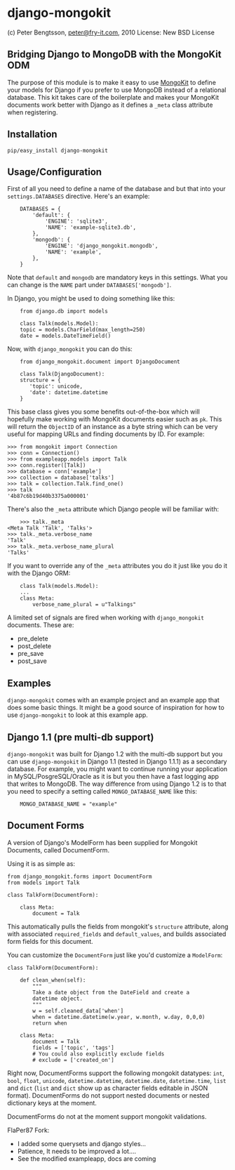 django-mongokit
===============

(c) Peter Bengtsson, peter@fry-it.com, 2010
License: New BSD License

Bridging Django to MongoDB with the MongoKit ODM
------------------------------------------------

The purpose of this module is to make it easy to use
[MongoKit](http://bitbucket.org/namlook/mongokit/wiki/Home) to
define your models for Django if you prefer to use MongoDB instead of
a relational database. This kit takes care of the boilerplate and
makes your MongoKit documents work better with Django as it defines a
`_meta` class attribute when registering. 

Installation
------------

`pip/easy_install django-mongokit`

Usage/Configuration
-------------------

First of all you need to define a name of the database and but that
into your `settings.DATABASES` directive. Here's an example:

        DATABASES = {
            'default': {
                'ENGINE': 'sqlite3', 
                'NAME': 'example-sqlite3.db',
            },
            'mongodb': {
                'ENGINE': 'django_mongokit.mongodb',
                'NAME': 'example',
            },
        }

Note that `default` and `mongodb` are mandatory keys in this settings.
What you can change is the `NAME` part under `DATABASES['mongodb']`.

In Django, you might be used to doing something like this:

        from django.db import models
	
        class Talk(models.Model):
	    topic = models.CharField(max_length=250)
	    date = models.DateTimeField()
	    
Now, with `django_mongokit` you can do this:

        from django_mongokit.document import DjangoDocument
	
        class Talk(DjangoDocument):
	    structure = {
	       'topic': unicode,
	       'date': datetime.datetime
	    }

This base class gives you some benefits out-of-the-box which will
hopefully make working with MongoKit documents easier such as `pk`.
This will return the `ObjectID` of an instance as a byte string which
can be very useful for mapping URLs and finding documents by ID. For
example:

	>>> from mongokit import Connection
	>>> conn = Connection()
	>>> from exampleapp.models import Talk
	>>> conn.register([Talk])
	>>> database = conn['example']
	>>> collection = database['talks']
	>>> talk = collection.Talk.find_one()
	>>> talk
	'4b87c6b19d40b3375a000001'
	
There's also the `_meta` attribute which Django people will be
familiar with:

        >>> talk._meta
	<Meta Talk 'Talk', 'Talks'>
	>>> talk._meta.verbose_name
	'Talk'
	>>> talk._meta.verbose_name_plural
	'Talks'

If you want to override any of the `_meta` attributes you do it just
like you do it with the Django ORM:


        class Talk(models.Model):
	    ...
	    class Meta:
	        verbose_name_plural = u"Talkings"
		
A limited set of signals are fired when working with `django_mongokit`
documents. These are:

* pre_delete
* post_delete
* pre_save
* post_save


Examples
--------

`django-mongokit` comes with an example project and an example app
that does some basic things. It might be a good source of inspiration
for how to use `django-mongokit` to look at this example app. 


Django 1.1 (pre multi-db support)
---------------------------------

`django-mongokit` was built for Django 1.2 with the multi-db support
but you can use `django-mongokit` in Django 1.1 (tested in Django
1.1.1) as a secondary database. For example, you might want to
continue running your application in MySQL/PosgreSQL/Oracle as it is
but you then have a fast logging app that writes to MongoDB. The way
difference from using Django 1.2 is to that you need to specify a
setting called `MONGO_DATABASE_NAME` like this:

        MONGO_DATABASE_NAME = "example"

Document Forms
--------------

A version of Django's ModelForm has been supplied for Mongokit Documents, called DocumentForm.

Using it is as simple as:

    from django_mongokit.forms import DocumentForm
    from models import Talk

    class TalkForm(DocumentForm):
        
        class Meta:
            document = Talk

This automatically pulls the fields from mongokit's `structure` attribute, along with associated `required_fields` and `default_values`, and builds associated form fields for this document.

You can customize the `DocumentForm` just like you'd customize a `ModelForm`:

    class TalkForm(DocumentForm):
      
        def clean_when(self):
            """
            Take a date object from the DateField and create a
            datetime object.
            """
            w = self.cleaned_data['when']
            when = datetime.datetime(w.year, w.month, w.day, 0,0,0)
            return when
        
        class Meta:
            document = Talk
            fields = ['topic', 'tags']
            # You could also explicitly exclude fields
            # exclude = ['created_on']

Right now, DocumentForms support the following mongokit datatypes: `int`, `bool`, `float`, `unicode`, `datetime.datetime`, `datetime.date`, `datetime.time`, `list` and `dict` (`list` and `dict` show up as character fields editable in JSON format). DocumentForms do not support nested documents or nested dictionary keys at the moment.

DocumentForms do not at the moment support mongokit validations.

FlaPer87 Fork:
* I added some querysets and django styles... 
* Patience, It needs to be improved a lot....
* See the modified exampleapp, docs are coming
